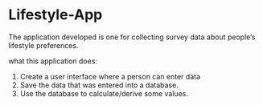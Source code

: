 # Lifestyle-App
The application developed is one for collecting survey data about people’s lifestyle preferences.

 what this application does:

1. Create a user interface where a person can enter data
2. Save the data that was entered into a database.
3. Use the database to calculate/derive some values.
